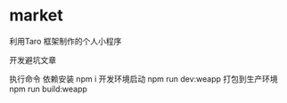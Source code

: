 # market
利用Taro 框架制作的个人小程序

开发避坑文章

执行命令 依赖安装
npm i 
开发环境启动
npm run dev:weapp
打包到生产环境
npm run build:weapp
